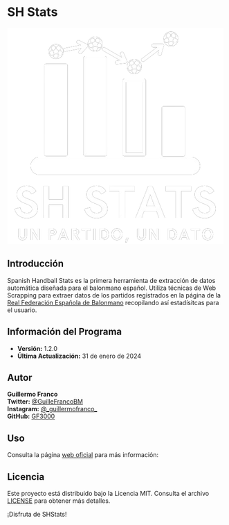 # SH Stats
![Logo SHStats](https://github.com/GF3000/SHStats/blob/dev/res/logo_shs_sf_dark.png)  
## Introducción 
Spanish Handball Stats es la primera herramienta de extracción de datos automática diseñada para el balonmano español. Utiliza técnicas de Web Scrapping para extraer datos de los partidos registrados en la página de la [Real Federación Española de Balonmano](https://www.rfebm.com/) recopilando así estadísitcas para el usuario. 

## Información del Programa
- **Versión:** 1.2.0
- **Última Actualización:** 31 de enero de 2024

## Autor
**Guillermo Franco**  
**Twitter:** [@GuilleFrancoBM](https://twitter.com/GuilleFrancoBM)  
**Instagram:** [@\_guillermofranco\_](https://www.instagram.com/_guillermofranco_/)  
**GitHub:** [GF3000](https://github.com/GF3000)

## Uso
Consulta la página [web oficial](https://guillermofranco.notion.site/8b35019a2d8749188b925809f87e5236?v=ff4a0ea1a5ae4f3e85882a8468668bcb) para más información:  

## Licencia

Este proyecto está distribuido bajo la Licencia MIT. Consulta el archivo [LICENSE](LICENSE) para obtener más detalles.

¡Disfruta de SHStats!





